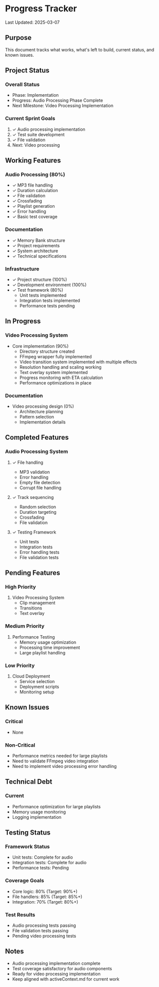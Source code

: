# Progress Tracker

Last Updated: 2025-03-07

## Purpose
This document tracks what works, what's left to build, current status, and known issues.

## Project Status
### Overall Status
- Phase: Implementation
- Progress: Audio Processing Phase Complete
- Next Milestone: Video Processing Implementation

### Current Sprint Goals
1. ✓ Audio processing implementation
2. ✓ Test suite development
3. ✓ File validation
4. Next: Video processing

## Working Features
### Audio Processing (80%)
- ✓ MP3 file handling
- ✓ Duration calculation
- ✓ File validation
- ✓ Crossfading
- ✓ Playlist generation
- ✓ Error handling
- ✓ Basic test coverage

### Documentation
- ✓ Memory Bank structure
- ✓ Project requirements
- ✓ System architecture
- ✓ Technical specifications

### Infrastructure
- ✓ Project structure (100%)
- ✓ Development environment (100%)
- ✓ Test framework (80%)
  - Unit tests implemented
  - Integration tests implemented
  - Performance tests pending

## In Progress
### Video Processing System
- Core implementation (90%)
  - Directory structure created
  - FFmpeg wrapper fully implemented
  - Video transition system implemented with multiple effects
  - Resolution handling and scaling working
  - Text overlay system implemented
  - Progress monitoring with ETA calculation
  - Performance optimizations in place
  
### Documentation
- Video processing design (0%)
  - Architecture planning
  - Pattern selection
  - Implementation details

## Completed Features
### Audio Processing System
1. ✓ File handling
   - MP3 validation
   - Error handling
   - Empty file detection
   - Corrupt file handling

2. ✓ Track sequencing
   - Random selection
   - Duration targeting
   - Crossfading
   - File validation

3. ✓ Testing Framework
   - Unit tests
   - Integration tests
   - Error handling tests
   - File validation tests

## Pending Features
### High Priority
1. Video Processing System
   - Clip management
   - Transitions
   - Text overlay

### Medium Priority
1. Performance Testing
   - Memory usage optimization
   - Processing time improvement
   - Large playlist handling

### Low Priority
1. Cloud Deployment
   - Service selection
   - Deployment scripts
   - Monitoring setup

## Known Issues
### Critical
- None

### Non-Critical
- Performance metrics needed for large playlists
- Need to validate FFmpeg video integration
- Need to implement video processing error handling

## Technical Debt
### Current
- Performance optimization for large playlists
- Memory usage monitoring
- Logging implementation

## Testing Status
### Framework Status
- Unit tests: Complete for audio
- Integration tests: Complete for audio
- Performance tests: Pending

### Coverage Goals
- Core logic: 80% (Target: 90%+)
- File handlers: 85% (Target: 85%+)
- Integration: 70% (Target: 80%+)

### Test Results
- Audio processing tests passing
- File validation tests passing
- Pending video processing tests

## Notes
- Audio processing implementation complete
- Test coverage satisfactory for audio components
- Ready for video processing implementation
- Keep aligned with activeContext.md for current work
